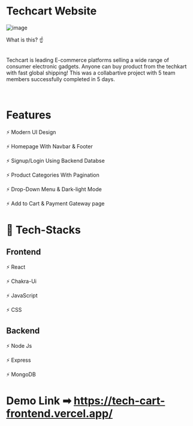 # Techcart Website

![image](https://user-images.githubusercontent.com/91751062/202104887-c495ea37-1176-4847-8f86-21077cddc6bf.png) 

What is this? ☝️ 

</br> Techcart is leading E-commerce platforms selling a wide range of consumer electronic gadgets. Anyone can buy product from the techkart with fast global shipping! This was a collabartive project with 5 team members successfully completed in 5 days. 

</br> 


# Features 

⚡️ Modern UI Design 
</br> 

⚡️ Homepage With Navbar & Footer 
</br> 

⚡️ Signup/Login Using Backend Databse 
</br> 

⚡️ Product Categories With Pagination 
</br> 

⚡️ Drop-Down Menu & Dark-light Mode 
</br> 

⚡️ Add to Cart & Payment Gateway page 
</br> 

# 🎯 Tech-Stacks 

<h2>Frontend</h2> 

⚡️ React 
</br> 

⚡️ Chakra-Ui 
</br> 

⚡️ JavaScript 
</br> 

⚡️ CSS 
</br> 

<h2>Backend</h2> 

⚡️ Node Js 
</br>

⚡️ Express 
</br>

⚡️ MongoDB 
</br> 





# Demo Link ➡  https://tech-cart-frontend.vercel.app/
